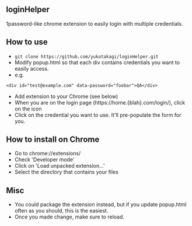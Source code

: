 loginHelper
---
1password-like chrome extension to easily login with multiple credentials.

How to use
---
- `git clone https://github.com/yukotakagi/loginHelper.git`
- Modify popup.html so that each div contains credentials you want to easily access.
 - e.g.
 ```
 <div id="test@example.com" data-password="foobar">QA</div>
 ```
- Add extension to your Chrome (see below)
- When you are on the login page (https://home.{blah}.com/login/), click on the icon
- Click on the credential you want to use. It'll pre-populate the form for you.

How to install on Chrome
---
- Go to chrome://extensions/
- Check 'Developer mode'
- Click on 'Load unpacked extension...'
- Select the directory that contains your files

Misc
---
- You could package the extension instead, but if you update popup.html often as you should, this is the easiest.
- Once you made change, make sure to reload.
